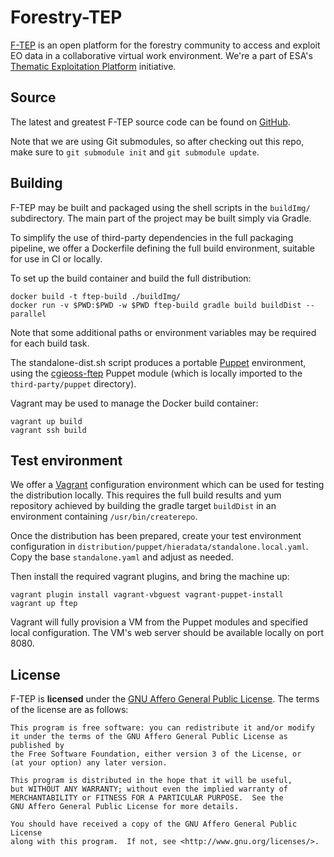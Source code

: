 # Forestry-TEP

[F-TEP][F-TEP] is an open platform for the forestry community to access and
exploit EO data in a collaborative virtual work environment. We're a part of
ESA's [Thematic Exploitation Platform][TEP] initiative.

## Source

The latest and greatest F-TEP source code can be found on [GitHub][GitHub].

Note that we are using Git submodules, so after checking out this repo, make
sure to `git submodule init` and `git submodule update`.

## Building

F-TEP may be built and packaged using the shell scripts in the `buildImg/`
subdirectory. The main part of the project may be built simply via Gradle.

To simplify the use of third-party dependencies in the full packaging pipeline,
we offer a Dockerfile defining the full build environment, suitable for use in
CI or locally.

To set up the build container and build the full distribution:

    docker build -t ftep-build ./buildImg/
    docker run -v $PWD:$PWD -w $PWD ftep-build gradle build buildDist --parallel

Note that some additional paths or environment variables may be required for
each build task.

The standalone-dist.sh script produces a portable [Puppet][Puppet] environment,
using the [cgieoss-ftep][cgieoss-ftep] Puppet module (which is locally imported
to the `third-party/puppet` directory).

Vagrant may be used to manage the Docker build container:

    vagrant up build
    vagrant ssh build

## Test environment

We offer a [Vagrant][Vagrant] configuration environment which can
be used for testing the distribution locally. This requires the full build
results and yum repository achieved by building the gradle target `buildDist`
in an environment containing `/usr/bin/createrepo`.

Once the distribution has been prepared, create your test environment
configuration in `distribution/puppet/hieradata/standalone.local.yaml`. Copy
the base `standalone.yaml` and adjust as needed.

Then install the required vagrant plugins, and bring the machine up:

    vagrant plugin install vagrant-vbguest vagrant-puppet-install
    vagrant up ftep

Vagrant will fully provision a VM from the Puppet modules and specified local
configuration. The VM's web server should be available locally on port 8080.

## License

F-TEP is **licensed** under the [GNU Affero General Public License][AGPL]. The
terms of the license are as follows:

    This program is free software: you can redistribute it and/or modify
    it under the terms of the GNU Affero General Public License as published by
    the Free Software Foundation, either version 3 of the License, or
    (at your option) any later version.

    This program is distributed in the hope that it will be useful,
    but WITHOUT ANY WARRANTY; without even the implied warranty of
    MERCHANTABILITY or FITNESS FOR A PARTICULAR PURPOSE.  See the
    GNU Affero General Public License for more details.

    You should have received a copy of the GNU Affero General Public License
    along with this program.  If not, see <http://www.gnu.org/licenses/>.

[F-TEP]: https://f-tep.com/
[TEP]: http://tep.eo.esa.int/
[Github]: https://github.com/vttresearch/f-tep
[Puppet]: https://puppet.com/
[cgieoss-ftep]: https://github.com/cgi-eoss/puppet-ftep
[Vagrant]: https://vagrantup.com/
[AGPL]: https://www.gnu.org/licenses/agpl.html
